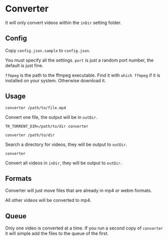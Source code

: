 # Converter

It will only convert videos within the `inDir` setting folder.

## Config

Copy `config.json.sample` to `config.json`.

You must specify all the settings. `port` is just a random port number, the default is just fine.

`ffmpeg` is the path to the ffmpeg executable. Find it with `which ffmpeg` if it is installed on your system. Otherwise
download it.

## Usage

`converter /path/to/file.mp4`

Convert one file, the output will be in `outDir`.

`TR_TORRENT_DIR=/path/to/dir converter`

`converter /path/to/dir`

Search a directory for videos, they will be output to `outDir`.

`converter`

Convert all videos in `inDir`, they will be output to `outDir`.

## Formats

Converter will just move files that are already in mp4 or webm formats.

All other videos will be converted to mp4.

## Queue

Only one video is converted at a time. If you run a second copy of `converter` it will simple add the files to the queue
of the first.
